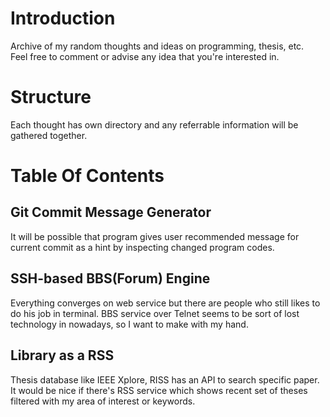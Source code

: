 # Introduction
Archive of my random thoughts and ideas on programming, thesis, etc.  
Feel free to comment or advise any idea that you're interested in.  

# Structure
Each thought has own directory and any referrable information will be gathered together.  

# Table Of Contents

## Git Commit Message Generator
It will be possible that program gives user recommended message for current commit as a hint by inspecting changed program codes.

## SSH-based BBS(Forum) Engine
Everything converges on web service but there are people who still likes to do his job in terminal. BBS service over Telnet seems to be sort of lost technology in nowadays, so I want to make with my hand.

## Library as a RSS
Thesis database like IEEE Xplore, RISS has an API to search specific paper.  
It would be nice if there's RSS service which shows recent set of theses filtered with my area of interest or keywords.  

